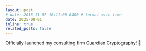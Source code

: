 ```yaml
---
layout: post
# date: 2015-11-07 16:11:00-0400 # format with time
date: 2025-08-01
inline: true
related_posts: false
---
```


Officially launched my consulting firm [Guardian Cryptography](https://www.guardiancryptography.com/)! 🚀

